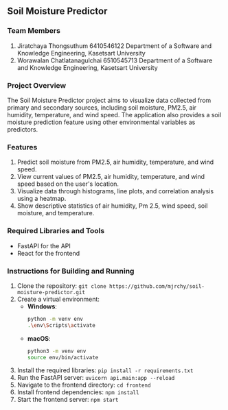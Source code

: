 ## Soil Moisture Predictor

### Team Members
1. Jiratchaya Thongsuthum 6410546122 
Department of a Software and Knowledge Engineering, Kasetsart University
2. Worawalan Chatlatanagulchai 6510545713 
Department of a Software and Knowledge Engineering, Kasetsart University

### Project Overview
The Soil Moisture Predictor project aims to visualize data collected from primary and secondary sources, including soil moisture, PM2.5, air humidity, temperature, and wind speed. The application also provides a soil moisture prediction feature using other environmental variables as predictors.

### Features
1. Predict soil moisture from PM2.5, air humidity, temperature, and wind speed.
2. View current values of PM2.5, air humidity, temperature, and wind speed based on the user's location.
3. Visualize data through histograms, line plots, and correlation analysis using a heatmap.
4. Show descriptive statistics of air humidity, Pm 2.5, wind speed, soil moisture, and temperature.

### Required Libraries and Tools
- FastAPI for the API
- React for the frontend

### Instructions for Building and Running
1. Clone the repository: 
`git clone https://github.com/mjrchy/soil-moisture-predictor.git`
2. Create a virtual environment:
   - **Windows**: 
     ```bash
     python -m venv env
     .\env\Scripts\activate
     ```
   - **macOS**:
     ```bash
     python3 -m venv env
     source env/bin/activate
     ```
3. Install the required libraries: `pip install -r requirements.txt`
4. Run the FastAPI server: `uvicorn api.main:app --reload`
5. Navigate to the frontend directory: `cd frontend`
6. Install frontend dependencies: `npm install`
7. Start the frontend server: `npm start`
